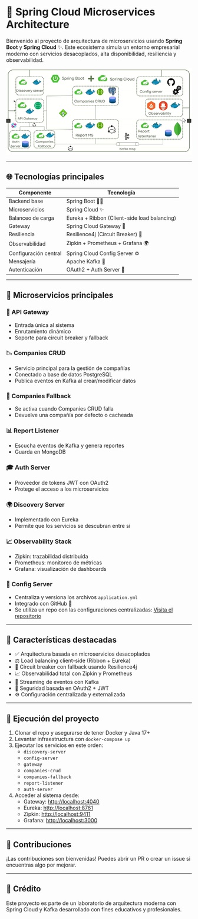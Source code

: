 # 🚀 Spring Cloud Microservices Architecture

Bienvenido al proyecto de arquitectura de microservicios usando **Spring Boot** y **Spring Cloud** ✨. Este ecosistema simula un entorno empresarial moderno con servicios desacoplados, alta disponibilidad, resiliencia y observabilidad.

![Arquitectura del sistema](docs/arquitectura.png)

---

## 🌐 Tecnologías principales

| Componente            | Tecnología                                   |
|-----------------------|-----------------------------------------------|
| Backend base          | Spring Boot 👨‍💻                          |
| Microservicios        | Spring Cloud ✨                             |
| Balanceo de carga     | Eureka + Ribbon (Client-side load balancing) |
| Gateway               | Spring Cloud Gateway 🏡                   |
| Resiliencia           | Resilience4j (Circuit Breaker) 🔄        |
| Observabilidad        | Zipkin + Prometheus + Grafana 🌍           |
| Configuración central | Spring Cloud Config Server ⚙️             |
| Mensajería            | Apache Kafka 📢                            |
| Autenticación         | OAuth2 + Auth Server 🔐                  |

---

## 🧳 Microservicios principales

### 🏢 API Gateway
- Entrada única al sistema
- Enrutamiento dinámico
- Soporte para circuit breaker y fallback

### 📉 Companies CRUD
- Servicio principal para la gestión de compañías
- Conectado a base de datos PostgreSQL
- Publica eventos en Kafka al crear/modificar datos

### 🧠 Companies Fallback
- Se activa cuando Companies CRUD falla
- Devuelve una compañía por defecto o cacheada

### 📊 Report Listener
- Escucha eventos de Kafka y genera reportes
- Guarda en MongoDB

### 🎓 Auth Server
- Proveedor de tokens JWT con OAuth2
- Protege el acceso a los microservicios

### 🌍 Discovery Server
- Implementado con Eureka
- Permite que los servicios se descubran entre sí

### 📈 Observability Stack
- Zipkin: trazabilidad distribuida
- Prometheus: monitoreo de métricas
- Grafana: visualización de dashboards

### 🔧 Config Server
- Centraliza y versiona los archivos `application.yml`
- Integrado con GitHub 💾
- Se utiliza un repo con las configuraciones centralizadas: [Visita el repositorio](https://github.com/MariaVasquez/microservice-config)

---

## 🧡 Características destacadas

- ✅ Arquitectura basada en microservicios desacoplados
- ⚖️ Load balancing client-side (Ribbon + Eureka)
- 🔄 Circuit breaker con fallback usando Resilience4j
- 📈 Observabilidad total con Zipkin y Prometheus
- 📢 Streaming de eventos con Kafka
- 🔐 Seguridad basada en OAuth2 + JWT
- ⚙️ Configuración centralizada y externalizada

---

## 🚗 Ejecución del proyecto

1. Clonar el repo y asegurarse de tener Docker y Java 17+  
2. Levantar infraestructura con `docker-compose up`  
3. Ejecutar los servicios en este orden:
    - `discovery-server`
    - `config-server`
    - `gateway`
    - `companies-crud`
    - `companies-fallback`
    - `report-listener`
    - `auth-server`
4. Acceder al sistema desde:
    - Gateway: [http://localhost:4040](http://localhost:4040)
    - Eureka: [http://localhost:8761](http://localhost:8761)
    - Zipkin: [http://localhost:9411](http://localhost:9411)
    - Grafana: [http://localhost:3000](http://localhost:3000)

---

## 🚀 Contribuciones

¡Las contribuciones son bienvenidas! Puedes abrir un PR o crear un issue si encuentras algo por mejorar.

---

## 🚀 Crédito

Este proyecto es parte de un laboratorio de arquitectura moderna con Spring Cloud y Kafka desarrollado con fines educativos y profesionales.
